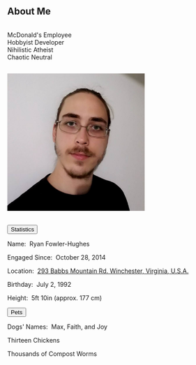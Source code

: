 <h2 id="about">About Me</h2>
<hr style="height:1px; visibility:hidden;" />
<p>McDonald's Employee<br>Hobbyist Developer<br>Nihilistic Atheist<br>Chaotic Neutral</p>
<hr style="height:1px; visibility:hidden;" />
<img src="/assets/img/me.jpg" alt="Ryan" height="315" width="315"/>
<hr style="height:1px; visibility:hidden;" />
<button class="collapsible" id="stat" data-parent="stat" data-child="stat-child">Statistics</button>
<div id="stat-child" class="innertext" data-parent="stat">
	<p>Name:&nbsp;&nbsp;Ryan Fowler-Hughes</p>
	<p>Engaged Since:&nbsp;&nbsp;October 28, 2014</p>
	<p>Location:&nbsp;&nbsp;<a href="https://www.google.com/maps/place/293+Babbs+Mountain+Rd,+Winchester,+VA+22603/@39.2744651,-78.1799907,17z/data=!3m1!4b1!4m5!3m4!1s0x89b5f115682b0d49:0xa79fd3617adf6fc!8m2!3d39.274461!4d-78.177802" target="_blank">293 Babbs Mountain Rd. Winchester, Virginia, U.S.A.</a></p>
	<p>Birthday:&nbsp;&nbsp;July 2, 1992</p>
	<p>Height:&nbsp;&nbsp;5ft 10in (approx. 177 cm)</p>
</div>
<button class="collapsible" id="pet" data-parent="pet" data-child="pet-child">Pets</button>
<div id="pet-child" class="innertext" data-parent="pet">
	<p>Dogs' Names:&nbsp;&nbsp;Max, Faith, and Joy</p>
	<p>Thirteen Chickens</p>
	<p>Thousands of Compost Worms</p>
</div>
<script src="/assets/js/collapsible.js"></script>